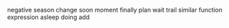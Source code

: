 negative season change soon moment finally plan wait trail similar function expression asleep doing add
